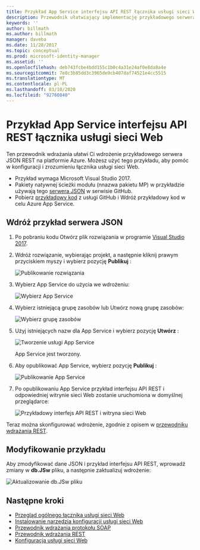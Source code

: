 ```yaml
---
title: Przykład App Service interfejsu API REST łącznika usługi sieci Web | Microsoft Docs
description: Przewodnik ułatwiający implementację przykładowego serwera JSON REST na platformie Azure
keywords: ''
author: billmath
ms.author: billmath
manager: daveba
ms.date: 11/28/2017
ms.topic: conceptual
ms.prod: microsoft-identity-manager
ms.assetid: ''
ms.openlocfilehash: deb743fcbe4bdd155c1b0c4a31e24af0e8da8a4e
ms.sourcegitcommit: 7e8c3b85dd3c3965de9cb407daf74521e4cc5515
ms.translationtype: MT
ms.contentlocale: pl-PL
ms.lasthandoff: 03/10/2020
ms.locfileid: "92760840"
---
```

# <a name="web-service-connector-rest-api-app-service-sample"></a>Przykład App Service interfejsu API REST łącznika usługi sieci Web

Ten przewodnik wdrażania ułatwi Ci wdrożenie przykładowego serwera JSON REST na platformie Azure. Możesz użyć tego przykładu, aby pomóc w konfiguracji i zrozumieniu łącznika usługi sieci Web.

- Przykład wymaga Microsoft Visual Studio 2017.
- Pakiety natywnej ścieżki modułu (nnazwa pakietu MP) w przykładzie używają tego [serwera JSON](https://github.com/typicode/JSON-server) w serwisie GitHub.
- Pobierz [przykładowy kod](https://github.com/fimguy/SAMPLEREST) z usługi GitHub i Wdróż przykładowy kod w celu Azure App Service.

## <a name="deploy-the-json-server-sample"></a>Wdróż przykład serwera JSON

1. Po pobraniu kodu Otwórz plik rozwiązania w programie [Visual Studio 2017](https://www.visualstudio.com/downloads/).

2. Wdróż rozwiązanie, wybierając projekt, a następnie kliknij prawym przyciskiem myszy i wybierz pozycję **Publikuj** :

    ![Publikowanie rozwiązania](media/microsoft-identity-manager-2016-ma-ws-restsample/publish-project.png)

3. Wybierz App Service do użycia we wdrożeniu:

    ![Wybierz App Service](media/microsoft-identity-manager-2016-ma-ws-restsample/app-service.png)

4. Wybierz istniejącą grupę zasobów lub Utwórz nową grupę zasobów:

    ![Wybierz grupę zasobów](media/microsoft-identity-manager-2016-ma-ws-restsample/resource-group.png)

5. Użyj istniejących nazw dla App Service i wybierz pozycję **Utwórz** :

    ![Tworzenie usługi App Service](media/microsoft-identity-manager-2016-ma-ws-restsample/create.png)

    App Service jest tworzony.

6. Aby opublikować App Service, wybierz pozycję **Publikuj** :

    ![Publikowanie App Service](media/microsoft-identity-manager-2016-ma-ws-restsample/publish.png)

7. Po opublikowaniu App Service przykład interfejsu API REST i odpowiedniej witrynie sieci Web zostanie uruchomiona w domyślnej przeglądarce:

    ![Przykładowy interfejs API REST i witryna sieci Web](media/microsoft-identity-manager-2016-ma-ws-restsample/sample-rest-api.png)

Teraz można skonfigurować wdrożenie, zgodnie z opisem w [przewodniku wdrażania REST](microsoft-identity-manager-2016-ma-ws-restgeneric.md).


## <a name="modify-the-sample"></a>Modyfikowanie przykładu

Aby zmodyfikować dane JSON i przykład interfejsu API REST, wprowadź zmiany w **db.JSw** pliku, a następnie zaktualizuj wdrożenie:

![Aktualizowanie db.JSw pliku](media/microsoft-identity-manager-2016-ma-ws-restsample/db-json.png)


## <a name="next-steps"></a>Następne kroki

- [Przegląd ogólnego łącznika usługi sieci Web](microsoft-identity-manager-2016-ma-ws.md)
- [Instalowanie narzędzia konfiguracji usługi sieci Web](microsoft-identity-manager-2016-ma-ws-install.md)
- [Przewodnik wdrażania protokołu SOAP](microsoft-identity-manager-2016-ma-ws-soap.md)
- [Przewodnik wdrażania REST](microsoft-identity-manager-2016-ma-ws-restgeneric.md)
- [Konfiguracja usługi sieci Web](microsoft-identity-manager-2016-ma-ws-maconfig.md)
